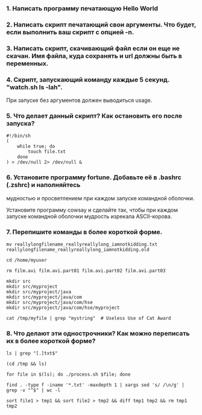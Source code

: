 ### 1. Написать программу печатающую Hello World

<!--
```
#!/bin/sh
echo Hello World
```
-->

### 2. Написать скрипт печатающий свои аргументы. Что будет, если выполнить ваш скрипт с опцией -n.

<!--
#!/bin/sh
echo $@
-->

### 3. Написать скрипт, скачивающий файл если он еще не скачан. Имя файла, куда сохранять и url должны быть в переменных.

<!---
```
#!/bin/sh

set -e

FILE=yandex.html
URL=http://ya.ru

if [[ ! -f $FILE ]]; then
    wget $URL -o $FILE
fi
```
-->

### 4. Скрипт, запускающий команду каждые 5 секунд. "watch.sh ls -lah".
При запуске без аргументов должен выводиться usage.

<!--
```
#!/bin/sh

set -e

if [[ $# == "0" ]]; then
    echo "usage: watch.sh CMD [ARGS...]"
    exit 1
fi

while true; do
    $@
    sleep 5
done
```
-->

### 5. Что делает данный скрипт? Как остановить его после запуска?

```
#!/bin/sh
(
    while true; do
        touch file.txt
    done
) > /dev/null 2> /dev/null &
```

### 6. Установите программу fortune. Добавьте её в .bashrc (.zshrc) и наполняйтесь
мудностью и просветлением при каждом запуске командной оболочки.

Установите программу cowsay и сделайте так, чтобы при каждом запуске командной оболочки мудрость изрекала ASCII-корова.

### 7. Перепишите команды в более короткой форме.

```
mv reallylongfilename_reallyreallylong_iamnotkidding.txt reallylongfilename_reallyreallylong_iamnotkidding.old
```
<!-- # mv reallylongfilename_reallyreallylong_iamnotkidding.{txt,old} -->

```
cd /home/myuser
```
<!-- # cd -->

```
rm film.avi film.avi.part01 film.avi.part02 film.avi.part03
```
<!-- # rm file.avi* -->

```
mkdir src
mkdir src/myproject
mkdir src/myproject/java
mkdir src/myproject/java/com
mkdir src/myproject/java/com/hse
mkdir src/myproject/java/com/hse/myproject
```
<!-- # mkdir -p src/myproject/java/com/hse/myproject -->

```
cat /tmp/myfile | grep "mystring"  # Useless Use of Cat Award
```
<!-- # grep mystring /tmp/myfile -->

### 8. Что делают эти однострочники? Как можно переписать их в более короткой форме?

```
ls | grep "[.]txt$"
```
<!--  # ls *.txt -->

```
(cd /tmp && ls)
```
<!-- # ls /tmp -->

```
for file in $(ls); do ./process.sh $file; done
```
<!-- # ls | xargs ./process.sh -->

```
find . -type f -iname '*.txt' -maxdepth 1 | xargs sed 's/ /\n/g' | grep -v "^$" | wc -l
```
<!-- # cat *.txt | wc -w -->

```
sort file1 > tmp1 && sort file2 > tmp2 && diff tmp1 tmp2 && rm tmp1 tmp2
```
<!-- # diff <(sort file1) <(sort file2) -->
